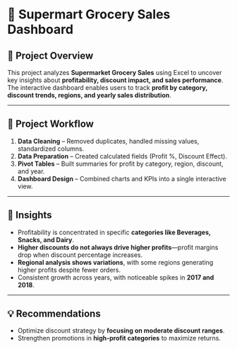 # 🛒 Supermart Grocery Sales Dashboard  

## 📌 Project Overview  
This project analyzes **Supermarket Grocery Sales** using Excel to uncover key insights about **profitability, discount impact, and sales performance**.  
The interactive dashboard enables users to track **profit by category, discount trends, regions, and yearly sales distribution**.  

---

## 🔄 Project Workflow  
1. **Data Cleaning** – Removed duplicates, handled missing values, standardized columns.  
2. **Data Preparation** – Created calculated fields (Profit %, Discount Effect).  
3. **Pivot Tables** – Built summaries for profit by category, region, discount, and year.  
4. **Dashboard Design** – Combined charts and KPIs into a single interactive view.   

---

## 🔑 Insights  
- Profitability is concentrated in specific **categories like Beverages, Snacks, and Dairy**.  
- **Higher discounts do not always drive higher profits**—profit margins drop when discount percentage increases.  
- **Regional analysis shows variations**, with some regions generating higher profits despite fewer orders.  
- Consistent growth across years, with noticeable spikes in **2017 and 2018**.  

---

## 💡 Recommendations  
- Optimize discount strategy by **focusing on moderate discount ranges**.  
- Strengthen promotions in **high-profit categories** to maximize returns.    
